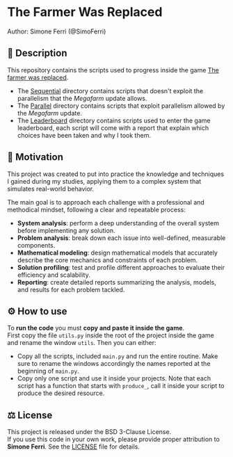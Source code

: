 # The Farmer Was Replaced
Author: Simone Ferri (@SimoFerri)
## 📘 Description
This repository contains the scripts used to progress inside the game
[The farmer was replaced](https://store.steampowered.com/app/2060160/The_Farmer_Was_Replaced/).<br>
- The [Sequential](/Sequential) directory contains scripts that doesn't exploit the parallelism that the *Megafarm* update allows.
- The [Parallel](/Parallel) directory contains scripts that exploit parallelism allowed by the *Megafarm* update.
- The [Leaderboard](/Leaderboard) directory contains scripts used to enter the game leaderboard, each script will come with
a report that explain which choices have been taken and why I took them.



## 🎯 Motivation
This project was created to put into practice the knowledge and techniques I gained during my studies, applying them to a
complex system that simulates real-world behavior.


The main goal is to approach each challenge with a professional and methodical mindset, following a clear and repeatable process:
- **System analysis**: perform a deep understanding of the overall system before implementing any solution.
- **Problem analysis**: break down each issue into well-defined, measurable components.
- **Mathematical modeling**: design mathematical models that accurately describe the core mechanics and constraints of each problem.
- **Solution profiling**: test and profile different approaches to evaluate their efficiency and scalability.
- **Reporting**: create detailed reports summarizing the analysis, models, and results for each problem tackled.<br>

## ⚙️ How to use
To **run the code** you must **copy and paste it inside the game**.<br>
First copy the file `utils.py` inside the root of the project inside the game and rename the window `utils`. Then you can either:
- Copy all the scripts, included `main.py` and run the entire routine. Make sure to rename the windows accordingly the names reported at the beginning of `main.py`.
- Copy only one script and use it inside your projects. Note that each script has a function that starts with `produce_`, call it inside your script to produce the desired resource.

## ⚖️ License
This project is released under the BSD 3-Clause License.  
If you use this code in your own work, please provide proper attribution to **Simone Ferri**.
See the [LICENSE](./LICENSE) file for details.
